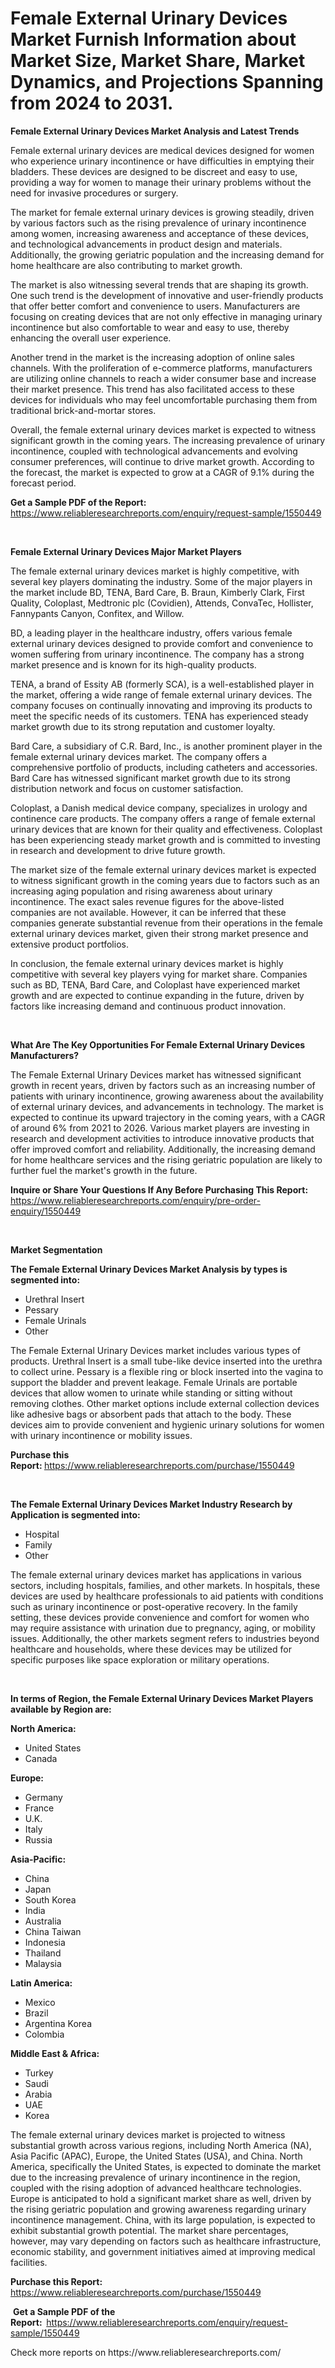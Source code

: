 <p><h1>Female External Urinary Devices Market Furnish Information about Market Size, Market Share, Market Dynamics, and Projections Spanning from 2024 to 2031.</h1></p><p><strong>Female External Urinary Devices Market Analysis and Latest Trends</strong></p>
<p><p>Female external urinary devices are medical devices designed for women who experience urinary incontinence or have difficulties in emptying their bladders. These devices are designed to be discreet and easy to use, providing a way for women to manage their urinary problems without the need for invasive procedures or surgery.</p><p>The market for female external urinary devices is growing steadily, driven by various factors such as the rising prevalence of urinary incontinence among women, increasing awareness and acceptance of these devices, and technological advancements in product design and materials. Additionally, the growing geriatric population and the increasing demand for home healthcare are also contributing to market growth.</p><p>The market is also witnessing several trends that are shaping its growth. One such trend is the development of innovative and user-friendly products that offer better comfort and convenience to users. Manufacturers are focusing on creating devices that are not only effective in managing urinary incontinence but also comfortable to wear and easy to use, thereby enhancing the overall user experience.</p><p>Another trend in the market is the increasing adoption of online sales channels. With the proliferation of e-commerce platforms, manufacturers are utilizing online channels to reach a wider consumer base and increase their market presence. This trend has also facilitated access to these devices for individuals who may feel uncomfortable purchasing them from traditional brick-and-mortar stores.</p><p>Overall, the female external urinary devices market is expected to witness significant growth in the coming years. The increasing prevalence of urinary incontinence, coupled with technological advancements and evolving consumer preferences, will continue to drive market growth. According to the forecast, the market is expected to grow at a CAGR of 9.1% during the forecast period.</p></p>
<p><strong>Get a Sample PDF of the Report:&nbsp;</strong> <a href="https://www.reliableresearchreports.com/enquiry/request-sample/1550449">https://www.reliableresearchreports.com/enquiry/request-sample/1550449</a></p>
<p>&nbsp;</p>
<p><strong>Female External Urinary Devices Major Market Players</strong></p>
<p><p>The female external urinary devices market is highly competitive, with several key players dominating the industry. Some of the major players in the market include BD, TENA, Bard Care, B. Braun, Kimberly Clark, First Quality, Coloplast, Medtronic plc (Covidien), Attends, ConvaTec, Hollister, Fannypants Canyon, Confitex, and Willow.</p><p>BD, a leading player in the healthcare industry, offers various female external urinary devices designed to provide comfort and convenience to women suffering from urinary incontinence. The company has a strong market presence and is known for its high-quality products.</p><p>TENA, a brand of Essity AB (formerly SCA), is a well-established player in the market, offering a wide range of female external urinary devices. The company focuses on continually innovating and improving its products to meet the specific needs of its customers. TENA has experienced steady market growth due to its strong reputation and customer loyalty.</p><p>Bard Care, a subsidiary of C.R. Bard, Inc., is another prominent player in the female external urinary devices market. The company offers a comprehensive portfolio of products, including catheters and accessories. Bard Care has witnessed significant market growth due to its strong distribution network and focus on customer satisfaction.</p><p>Coloplast, a Danish medical device company, specializes in urology and continence care products. The company offers a range of female external urinary devices that are known for their quality and effectiveness. Coloplast has been experiencing steady market growth and is committed to investing in research and development to drive future growth.</p><p>The market size of the female external urinary devices market is expected to witness significant growth in the coming years due to factors such as an increasing aging population and rising awareness about urinary incontinence. The exact sales revenue figures for the above-listed companies are not available. However, it can be inferred that these companies generate substantial revenue from their operations in the female external urinary devices market, given their strong market presence and extensive product portfolios.</p><p>In conclusion, the female external urinary devices market is highly competitive with several key players vying for market share. Companies such as BD, TENA, Bard Care, and Coloplast have experienced market growth and are expected to continue expanding in the future, driven by factors like increasing demand and continuous product innovation.</p></p>
<p>&nbsp;</p>
<p><strong>What Are The Key Opportunities For Female External Urinary Devices Manufacturers?</strong></p>
<p><p>The Female External Urinary Devices market has witnessed significant growth in recent years, driven by factors such as an increasing number of patients with urinary incontinence, growing awareness about the availability of external urinary devices, and advancements in technology. The market is expected to continue its upward trajectory in the coming years, with a CAGR of around 6% from 2021 to 2026. Various market players are investing in research and development activities to introduce innovative products that offer improved comfort and reliability. Additionally, the increasing demand for home healthcare services and the rising geriatric population are likely to further fuel the market's growth in the future.</p></p>
<p><strong>Inquire or Share Your Questions If Any Before Purchasing This Report:</strong> <a href="https://www.reliableresearchreports.com/enquiry/pre-order-enquiry/1550449">https://www.reliableresearchreports.com/enquiry/pre-order-enquiry/1550449</a></p>
<p>&nbsp;</p>
<p><strong>Market Segmentation</strong></p>
<p><strong>The Female External Urinary Devices Market Analysis by types is segmented into:</strong></p>
<p><ul><li>Urethral Insert</li><li>Pessary</li><li>Female Urinals</li><li>Other</li></ul></p>
<p><p>The Female External Urinary Devices market includes various types of products. Urethral Insert is a small tube-like device inserted into the urethra to collect urine. Pessary is a flexible ring or block inserted into the vagina to support the bladder and prevent leakage. Female Urinals are portable devices that allow women to urinate while standing or sitting without removing clothes. Other market options include external collection devices like adhesive bags or absorbent pads that attach to the body. These devices aim to provide convenient and hygienic urinary solutions for women with urinary incontinence or mobility issues.</p></p>
<p><strong>Purchase this Report:&nbsp;</strong><a href="https://www.reliableresearchreports.com/purchase/1550449">https://www.reliableresearchreports.com/purchase/1550449</a></p>
<p>&nbsp;</p>
<p><strong>The Female External Urinary Devices Market Industry Research by Application is segmented into:</strong></p>
<p><ul><li>Hospital</li><li>Family</li><li>Other</li></ul></p>
<p><p>The female external urinary devices market has applications in various sectors, including hospitals, families, and other markets. In hospitals, these devices are used by healthcare professionals to aid patients with conditions such as urinary incontinence or post-operative recovery. In the family setting, these devices provide convenience and comfort for women who may require assistance with urination due to pregnancy, aging, or mobility issues. Additionally, the other markets segment refers to industries beyond healthcare and households, where these devices may be utilized for specific purposes like space exploration or military operations.</p></p>
<p>&nbsp;</p>
<p><strong>In terms of Region, the Female External Urinary Devices Market Players available by Region are:</strong></p>
<p>
    <p> <strong> North America: </strong>
        <ul>
            <li>United States</li>
            <li>Canada</li>
        </ul>
        </p> 
    <p> <strong> Europe: </strong>
        <ul>
            <li>Germany</li>
            <li>France</li>
            <li>U.K.</li>
            <li>Italy</li>
            <li>Russia</li>
        </ul>
        </p> 
    <p> <strong> Asia-Pacific: </strong>
        <ul>
            <li>China</li>
            <li>Japan</li>
            <li>South Korea</li>
            <li>India</li>
            <li>Australia</li>
            <li>China Taiwan</li>
            <li>Indonesia</li>
            <li>Thailand</li>
            <li>Malaysia</li>
        </ul>
        </p> 
    <p> <strong> Latin America: </strong>
        <ul>
            <li>Mexico</li>
            <li>Brazil</li>
            <li>Argentina Korea</li>
            <li>Colombia</li>
        </ul>
        </p> 
    <p> <strong> Middle East & Africa: </strong>
        <ul>
            <li>Turkey</li>
            <li>Saudi</li>
            <li>Arabia</li>
            <li>UAE</li>
            <li>Korea</li>
        </ul>
    </p>
    </p>
<p><p>The female external urinary devices market is projected to witness substantial growth across various regions, including North America (NA), Asia Pacific (APAC), Europe, the United States (USA), and China. North America, specifically the United States, is expected to dominate the market due to the increasing prevalence of urinary incontinence in the region, coupled with the rising adoption of advanced healthcare technologies. Europe is anticipated to hold a significant market share as well, driven by the rising geriatric population and growing awareness regarding urinary incontinence management. China, with its large population, is expected to exhibit substantial growth potential. The market share percentages, however, may vary depending on factors such as healthcare infrastructure, economic stability, and government initiatives aimed at improving medical facilities.</p></p>
<p><strong>Purchase this Report: </strong><a href="https://www.reliableresearchreports.com/purchase/1550449">https://www.reliableresearchreports.com/purchase/1550449</a></p>
<p>&nbsp;<strong>Get a Sample PDF of the Report:&nbsp;&nbsp;</strong><a href="https://www.reliableresearchreports.com/enquiry/request-sample/1550449">https://www.reliableresearchreports.com/enquiry/request-sample/1550449</a></p>
<p><strong></strong></p>
<p>Check more reports on https://www.reliableresearchreports.com/</p>